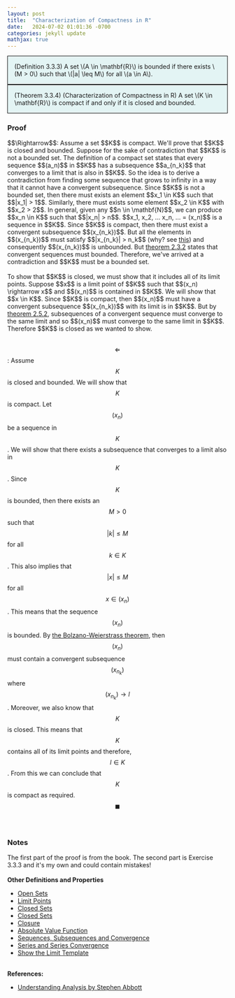 ```yaml
---
layout: post
title:  "Characterization of Compactness in R"
date:   2024-07-02 01:01:36 -0700
categories: jekyll update
mathjax: true
---
```

<div style="background-color: #E3F4F4; padding: 15px 15px 15px 15px; border:1px solid black;">
  (Definition 3.3.3) A set \(A \in \mathbf{R}\) is bounded if there exists \(M > 0\) such that \(|a| \leq M\) for all \(a \in A\).  
</div>
<div style="background-color: #E3F4F4; padding: 15px 15px 15px 15px; border:1px solid black;">
  (Theorem 3.3.4) (Characterization of Compactness in R) A set \(K \in \mathbf{R}\) is compact if and only if it is closed and bounded.
</div>
<!------------------------------------------------------------------------------------>
<h3>Proof</h3>
$$\Rightarrow$$: Assume a set $$K$$ is compact. We'll prove that $$K$$ is closed and bounded. Suppose for the sake of contradiction that $$K$$ is not a bounded set. The definition of a compact set states that every sequence $$(a_n)$$ in $$K$$ has a subsequence $$a_{n_k}$$ that converges to a limit that is also in $$K$$. So the idea is to derive a contradiction from finding some sequence that grows to infinity in a way that it cannot have a convergent subsequence. Since $$K$$ is not a bounded set, then there must exists an element $$x_1 \in K$$ such that $$|x_1| > 1$$. Similarly, there must exists some element $$x_2 \in K$$ with $$x_2 > 2$$. In general, given any $$n \in \mathbf{N}$$, we can produce $$x_n \in K$$ such that $$|x_n| > n$$. $$x_1, x_2, ... x_n, ... = (x_n)$$ is a sequence in $$K$$. Since $$K$$ is compact, then there must exist a convergent subsequence $$(x_{n_k})$$. But all the elements in $$(x_{n_k})$$ must satisfy $$|x_{n_k}| > n_k$$ (why? see <a href="https://strncat.github.io/jekyll/update/2024/02/10/analysis-seq-subsequences.html">this</a>) and consequently $$(x_{n_k})$$ is unbounded. But <a href="http://127.0.0.1:4000/jekyll/update/2024/06/12/analysis-seq-if-convergent-then-bounded.html">theorem 2.3.2</a> states that convergent sequences must bounded. Therefore, we've arrived at a contradiction and $$K$$ must be a bounded set.
<br>
<br>
To show that $$K$$ is closed, we must show that it includes all of its limit points. Suppose $$x$$ is a limit point of $$K$$ such that $$(x_n) \rightarrow x$$ and $$(x_n)$$ is contained in $$K$$. We will show that $$x \in K$$. Since $$K$$ is compact, then $$(x_n)$$ must have a convergent subsequence $$(x_{n_k})$$ with its limit is in $$K$$. But by <a href="https://strncat.github.io/jekyll/update/2024/06/11/analysis-seq-subseq-convergence.html">theorem 2.5.2</a>, subsequences of a convergent sequence must converge to the same limit and so $$(x_n)$$ must converge to the same limit in $$K$$. Therefore $$K$$ is closed as we wanted to show.
<br><br>

$$\Leftarrow$$: Assume $$K$$ is closed and bounded. We will show that $$K$$ is compact. Let $$(x_n)$$ be a sequence in $$K$$. We will show that there exists a subsequence that converges to a limit also in $$K$$. Since $$K$$ is bounded, then there exists an $$M > 0$$ such that $$\lvert k\rvert \leq M$$ for all $$k \in K$$. This also implies that $$\lvert x \rvert \leq M$$ for all $$x \in (x_n)$$. This means that the sequence $$(x_n)$$ is bounded. By <a href="http://127.0.0.1:4000/jekyll/update/2024/06/14/analysis-seq-subseq-bolzano-weierstrass-theorem.html"> the Bolzano-Weierstrass theorem</a>, then $$(x_n)$$ must contain a convergent subsequence $$(x_{n_k})$$ where $$(x_{n_k}) \rightarrow l$$. Moreover, we also know that $$K$$ is closed. This means that $$K$$ contains all of its limit points and therefore, $$l \in K$$. From this we can conclude that $$K$$ is compact as required. $$\blacksquare$$
<br>
<br>
<!------------------------------------------------------------------------------------>
<h3>Notes</h3>
The first part of the proof is from the book. The second part is Exercise 3.3.3 and it's my own and could contain mistakes!
<br>
<br>
<!------------------------------------------------------------------------------------>
<b>Other Definitions and Properties</b>
<ul>
<li><a href="https://strncat.github.io/jekyll/update/2024/06/22/analysis-sets-open.html">Open Sets</a></li>
<li><a href="https://strncat.github.io/jekyll/update/2024/06/24/analysis-sets-limit-points.html">Limit Points</a></li>
<li><a href="https://strncat.github.io/jekyll/update/2024/06/25/analysis-sets-closed.html">Closed Sets</a></li>
<li><a href="https://strncat.github.io/jekyll/update/2024/07/01/analysis-sets-compact.html">Closed Sets</a></li>
<li><a href="https://strncat.github.io/jekyll/update/2024/06/28/analysis-sets-closure.html">Closure</a></li>
<li><a href="https://strncat.github.io/jekyll/update/2024/05/26/analysis-absolute-value-properties.html">Absolute Value Function</a></li>
<li><a href="https://strncat.github.io/jekyll/update/2024/05/21/analysis-seq-definitions.html">Sequences, Subsequences and Convergence</a></li>
<li><a href="https://strncat.github.io/jekyll/update/2024/06/10/analysis-series-definitions.html">Series and Series Convergence</a></li>
<li><a href="https://strncat.github.io/jekyll/update/2024/05/12/analysis-seq-limit-template.html">Show the Limit Template</a></li>
</ul>
<br>
<!------------------------------------------------------------------------------------>
<b>References:</b>
<ul>
<li><a href="https://www.amazon.com/Understanding-Analysis-Undergraduate-Texts-Mathematics/dp/1493927116">Understanding Analysis by Stephen Abbott</a></li>
</ul>
